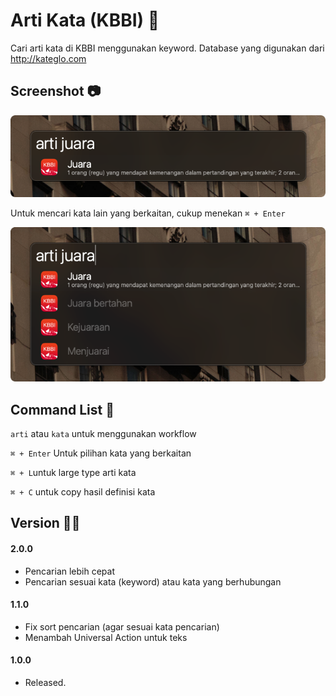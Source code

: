 # Arti Kata (KBBI) :book:

Cari arti kata di KBBI menggunakan keyword. Database yang digunakan dari http://kateglo.com



## Screenshot :camera:

![Image](images/screnshot.png)

Untuk mencari kata lain yang berkaitan, cukup menekan `⌘ + Enter`

![Image](images/screenshot_full.png)


## Command List :robot:

`arti` atau `kata` untuk menggunakan workflow

`⌘ + Enter` Untuk pilihan kata yang berkaitan

`⌘ + L`untuk large type arti kata

`⌘ + C` untuk copy hasil definisi kata


## Version :firefighter:

#### 2.0.0
* Pencarian lebih cepat
* Pencarian sesuai kata (keyword) atau kata yang berhubungan

#### 1.1.0
* Fix sort pencarian (agar sesuai kata pencarian)
* Menambah Universal Action untuk teks

#### 1.0.0
* Released.